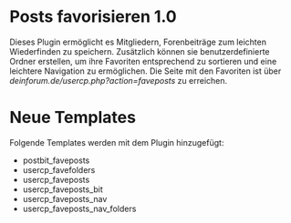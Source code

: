 # Posts favorisieren 1.0
Dieses Plugin ermöglicht es Mitgliedern, Forenbeiträge zum leichten Wiederfinden zu speichern. Zusätzlich können sie benutzerdefinierte Ordner erstellen, um ihre Favoriten entsprechend zu sortieren und eine leichtere Navigation zu ermöglichen. Die Seite mit den Favoriten ist über _deinforum.de/usercp.php?action=faveposts_ zu erreichen.

# Neue Templates
Folgende Templates werden mit dem Plugin hinzugefügt:
- postbit_faveposts
- usercp_favefolders
- usercp_faveposts
- usercp_faveposts_bit
- usercp_faveposts_nav
- usercp_faveposts_nav_folders
